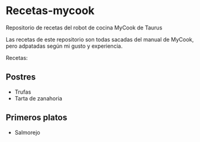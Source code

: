 # Recetas-mycook
Repositorio de recetas del robot de cocina MyCook de Taurus

Las recetas de este repositorio son todas sacadas del manual de MyCook, pero adpatadas según mi gusto y experiencia.

Recetas:

## Postres
- Trufas
- Tarta de zanahoria

## Primeros platos
- Salmorejo
